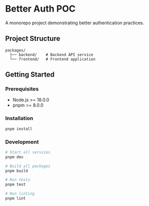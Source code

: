 # Better Auth POC

A monorepo project demonstrating better authentication practices.

## Project Structure

```
packages/
  ├── backend/    # Backend API service
  └── frontend/   # Frontend application
```

## Getting Started

### Prerequisites

- Node.js >= 18.0.0
- pnpm >= 8.0.0

### Installation

```bash
pnpm install
```

### Development

```bash
# Start all services
pnpm dev

# Build all packages
pnpm build

# Run tests
pnpm test

# Run linting
pnpm lint
```
